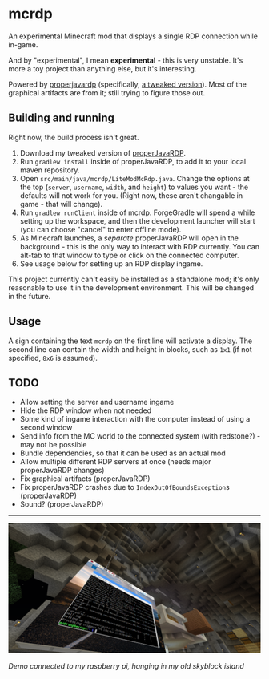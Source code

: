# mcrdp

An experimental Minecraft mod that displays a single RDP connection while in-game.

And by "experimental", I mean **experimental** - this is very unstable.  It's more a toy project than anything else, but it's interesting.

Powered by [properjavardp](http://properjavardp.sourceforge.net/) (specifically, [a tweaked version](https://github.com/Pokechu22/properjavardp)).  Most of the graphical artifacts are from it; still trying to figure those out.

## Building and running

Right now, the build process isn't great.

1. Download my tweaked version of [properJavaRDP](https://github.com/Pokechu22/properjavardp).
2. Run `gradlew install` inside of properJavaRDP, to add it to your local maven repository.
3. Open `src/main/java/mcrdp/LiteModMcRdp.java`.  Change the options at the top (`server`, `username`, `width`, and `height`) to values you want - the defaults will not work for you.  (Right now, these aren't changable in game - that will change).
4. Run `gradlew runClient` inside of mcrdp.  ForgeGradle will spend a while setting up the workspace, and then the development launcher will start (you can choose "cancel" to enter offline mode).
5. As Minecraft launches, a _separate_ properJavaRDP will open in the background - this is the only way to interact with RDP currently.  You can alt-tab to that window to type or click on the connected computer.
6. See usage below for setting up an RDP display ingame.

This project currently can't easily be installed as a standalone mod; it's only reasonable to use it in the development environment.  This will be changed in the future.

## Usage

A sign containing the text `mcrdp` on the first line will activate a display.  The second line can contain the width and height in blocks, such as `1x1` (if not specified, `8x6` is assumed).

## TODO

* Allow setting the server and username ingame
* Hide the RDP window when not needed
* Some kind of ingame interaction with the computer instead of using a second window
* Send info from the MC world to the connected system (with redstone?) - may not be possible
* Bundle dependencies, so that it can be used as an actual mod
* Allow multiple different RDP servers at once (needs major properJavaRDP changes)
* Fix graphical artifacts (properJavaRDP)
* Fix properJavaRDP crashes due to `IndexOutOfBoundsException`s (properJavaRDP)
* Sound?  (properJavaRDP)

-----

![](demo.png)

_Demo connected to my raspberry pi, hanging in my old skyblock island_